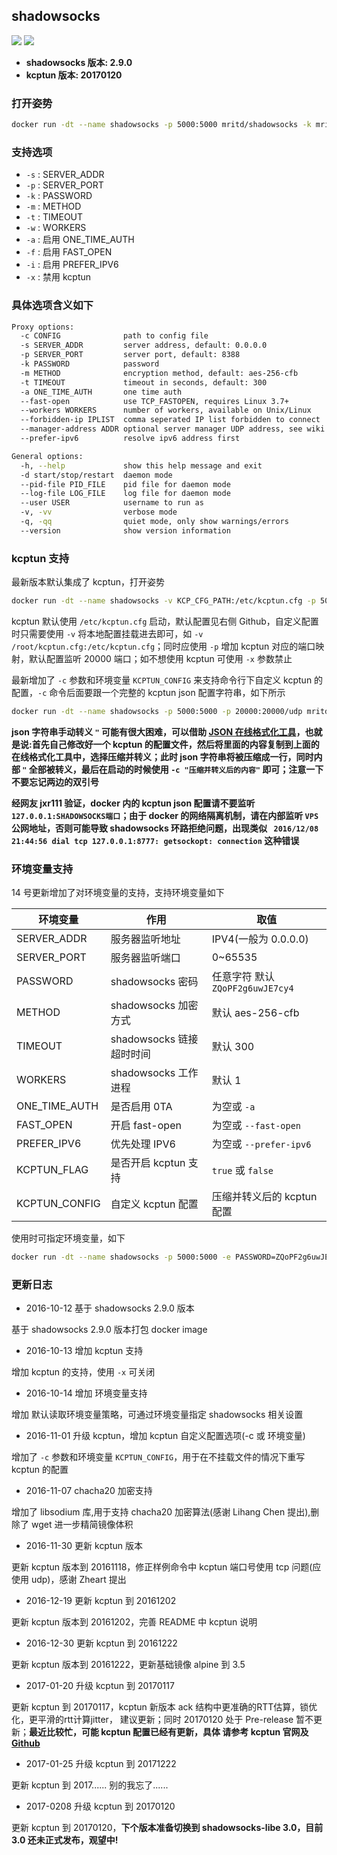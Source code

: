 ## shadowsocks

[![](https://images.microbadger.com/badges/image/mritd/shadowsocks.svg)](https://microbadger.com/images/mritd/shadowsocks "Get your own image badge on microbadger.com") [![](https://images.microbadger.com/badges/version/mritd/shadowsocks.svg)](https://microbadger.com/images/mritd/shadowsocks "Get your own version badge on microbadger.com")

- **shadowsocks 版本: 2.9.0**
- **kcptun 版本: 20170120**

### 打开姿势

``` sh
docker run -dt --name shadowsocks -p 5000:5000 mritd/shadowsocks -k mritd -w 2 -f
```

### 支持选项

- `-s` : SERVER_ADDR
- `-p` : SERVER_PORT
- `-k` : PASSWORD
- `-m` : METHOD
- `-t` : TIMEOUT
- `-w` : WORKERS
- `-a` : 启用 ONE_TIME_AUTH
- `-f` : 启用 FAST_OPEN
- `-i` : 启用 PREFER_IPV6
- `-x` : 禁用 kcptun

### 具体选项含义如下

``` sh
Proxy options:
  -c CONFIG              path to config file
  -s SERVER_ADDR         server address, default: 0.0.0.0
  -p SERVER_PORT         server port, default: 8388
  -k PASSWORD            password
  -m METHOD              encryption method, default: aes-256-cfb
  -t TIMEOUT             timeout in seconds, default: 300
  -a ONE_TIME_AUTH       one time auth
  --fast-open            use TCP_FASTOPEN, requires Linux 3.7+
  --workers WORKERS      number of workers, available on Unix/Linux
  --forbidden-ip IPLIST  comma seperated IP list forbidden to connect
  --manager-address ADDR optional server manager UDP address, see wiki
  --prefer-ipv6          resolve ipv6 address first

General options:
  -h, --help             show this help message and exit
  -d start/stop/restart  daemon mode
  --pid-file PID_FILE    pid file for daemon mode
  --log-file LOG_FILE    log file for daemon mode
  --user USER            username to run as
  -v, -vv                verbose mode
  -q, -qq                quiet mode, only show warnings/errors
  --version              show version information
```

### kcptun 支持

最新版本默认集成了 kcptun，打开姿势

``` sh
docker run -dt --name shadowsocks -v KCP_CFG_PATH:/etc/kcptun.cfg -p 5000:5000 -p 20000:20000/udp mritd/shadowsocks -k mritd -w 2 -f
```

kcptun 默认使用 `/etc/kcptun.cfg` 启动，默认配置见右侧 Github，自定义配置时只需要使用 `-v` 将本地配置挂载进去即可，如 `-v /root/kcptun.cfg:/etc/kcptun.cfg`；同时应使用 `-p` 增加 kcptun 对应的端口映射，默认配置监听 20000 端口；如不想使用 kcptun 可使用 `-x` 参数禁止

最新增加了 `-c` 参数和环境变量 `KCPTUN_CONFIG` 来支持命令行下自定义 kcptun 的配置，`-c` 命令后面要跟一个完整的 kcptun json 配置字符串，如下所示

``` sh
docker run -dt --name shadowsocks -p 5000:5000 -p 20000:20000/udp mritd/shadowsocks -k mritd -w 2 -f -c "{\"listen\":\":1111\",\"target\":\"127.0.0.1:5000\",\"key\":\"kcptun\",\"crypt\":\"salsa20\",\"mode\":\"fast2\",\"mtu\":1350,\"sndwnd\":1024,\"rcvwnd\":1024,\"datashard\":70,\"parityshard\":30,\"dscp\":46,\"nocomp\":false,\"acknodelay\":false,\"nodelay\":0,\"interval\":40,\"resend\":0,\"nc\":0,\"sockbuf\":4194304,\"keepalive\":10,\"log\":\"/var/log/kcptun.log\"}"
```

**json 字符串手动转义 `"` 可能有很大困难，可以借助 [JSON 在线格式化工具](http://www.bejson.com/zhuanyi/)，也就是说:首先自己修改好一个 kcptun 的配置文件，然后将里面的内容复制到上面的在线格式化工具中，选择压缩并转义；此时 json 字符串将被压缩成一行，同时内部 `"` 全部被转义，最后在启动的时候使用 `-c "压缩并转义后的内容"` 即可；注意一下不要忘记两边的双引号**


**经网友 jxr111 验证，docker 内的 kcptun json 配置请不要监听 `127.0.0.1:SHADOWSOCKS端口`；由于 docker 的网络隔离机制，请在内部监听 `VPS` 公网地址，否则可能导致 shadowsocks 环路拒绝问题，出现类似 ` 2016/12/08 21:44:56 dial tcp 127.0.0.1:8777: getsockopt: connection` 这种错误**


### 环境变量支持

14 号更新增加了对环境变量的支持，支持环境变量如下

|环境变量|作用|取值|
|-------|---|---|
|SERVER_ADDR|服务器监听地址|IPV4(一般为 0.0.0.0)|
|SERVER_PORT|服务器监听端口|0~65535|
|PASSWORD|shadowsocks 密码|任意字符 默认 `ZQoPF2g6uwJE7cy4`|
|METHOD|shadowsocks 加密方式|默认 aes-256-cfb|
|TIMEOUT|shadowsocks 链接超时时间|默认 300|
|WORKERS|shadowsocks 工作进程|默认 1|
|ONE_TIME_AUTH|是否启用 0TA|为空或 `-a`|
|FAST_OPEN|开启 fast-open|为空或 `--fast-open`|
|PREFER_IPV6|优先处理 IPV6|为空或 `--prefer-ipv6`|
|KCPTUN_FLAG|是否开启 kcptun 支持|`true` 或 `false`|
|KCPTUN_CONFIG|自定义 kcptun 配置|压缩并转义后的 kcptun 配置|

使用时可指定环境变量，如下

``` sh
docker run -dt --name shadowsocks -p 5000:5000 -e PASSWORD=ZQoPF2g6uwJE7cy4 -e FAST_OPEN=-a mritd/shadowsocks
```


### 更新日志

- 2016-10-12 基于 shadowsocks 2.9.0 版本

基于 shadowsocks 2.9.0 版本打包 docker image

- 2016-10-13 增加 kcptun 支持

增加 kcptun 的支持，使用 `-x` 可关闭

- 2016-10-14 增加 环境变量支持

增加 默认读取环境变量策略，可通过环境变量指定 shadowsocks 相关设置

- 2016-11-01 升级 kcptun，增加 kcptun 自定义配置选项(-c 或 环境变量)

增加了 `-c` 参数和环境变量 `KCPTUN_CONFIG`，用于在不挂载文件的情况下重写 kcptun 的配置

- 2016-11-07 chacha20 加密支持

增加了 libsodium 库,用于支持 chacha20 加密算法(感谢 Lihang Chen 提出),删除了 wget 进一步精简镜像体积

- 2016-11-30 更新 kcptun 版本

更新 kcptun 版本到 20161118，修正样例命令中 kcptun 端口号使用 tcp 问题(应使用 udp)，感谢 Zheart 提出

- 2016-12-19 更新 kcptun 到 20161202

更新 kcptun 版本到 20161202，完善 README 中 kcptun 说明

- 2016-12-30 更新 kcptun 到 20161222

更新 kcptun 版本到 20161222，更新基础镜像 alpine 到 3.5

- 2017-01-20 升级 kcptun 到 20170117

更新 kcptun 到 20170117，kcptun 新版本 ack 结构中更准确的RTT估算，锁优化，更平滑的rtt计算jitter，
建议更新；同时 20170120 处于 Pre-release 暂不更新；**最近比较忙，可能 kcptun 配置已经有更新，具体
请参考 kcptun 官网及 [Github](https://github.com/xtaci/kcptun)**

- 2017-01-25 升级 kcptun 到 20171222

更新 kcptun 到 2017...... 别的我忘了......

- 2017-0208 升级 kcptun 到 20170120

更新 kcptun 到 20170120，**下个版本准备切换到 shadowsocks-libe 3.0，目前 3.0 还未正式发布，观望中!**
